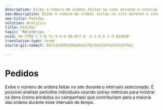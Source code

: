 ```yaml
---
description: Exibe o número de ordens feitas no site durante o intervalo selecionado. É possível analisar períodos individuais usando outras métricas para mostrar os itens (como produtos ou campanhas) que contribuíram para a maioria das ordens durante esse intervalo de tempo.
seo-description: Exibe o número de ordens feitas no site durante o intervalo selecionado. É possível analisar períodos individuais usando outras métricas para mostrar os itens (como produtos ou campanhas) que contribuíram para a maioria das ordens durante esse intervalo de tempo.
seo-title: Pedidos
solution: Analytics
title: Pedidos
topic: 'Relatórios  '
uuid: de 7786 c 5-8 fa 3-4 d 96-977 d -4 a 6 b 1 d 033028
translation-type: tm+mt
source-git-commit: 86fe1b3650100a05e52fb2102134fee515c871b1

---
```



# Pedidos

Exibe o número de ordens feitas no site durante o intervalo selecionado. É possível analisar períodos individuais usando outras métricas para mostrar os itens (como produtos ou campanhas) que contribuíram para a maioria das ordens durante esse intervalo de tempo.

